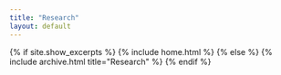 ```yaml
---
title: "Research"
layout: default
---
```


{% if site.show_excerpts %}
  {% include home.html %}
{% else %}
  {% include archive.html title="Research" %}
{% endif %}
